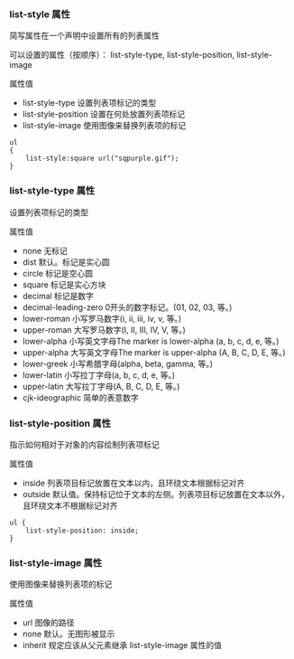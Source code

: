 ### list-style 属性
简写属性在一个声明中设置所有的列表属性

可以设置的属性（按顺序）： list-style-type, list-style-position, list-style-image

属性值
- list-style-type 设置列表项标记的类型
- list-style-position 设置在何处放置列表项标记
- list-style-image 使用图像来替换列表项的标记
````
ul
{
    list-style:square url("sqpurple.gif");
}
````
### list-style-type 属性
设置列表项标记的类型

属性值
- none 无标记
- dist 默认。标记是实心圆
- circle 标记是空心圆
- square 标记是实心方块
- decimal 标记是数字
- decimal-leading-zero 0开头的数字标记。(01, 02, 03, 等。)
- lower-roman 小写罗马数字(i, ii, iii, iv, v, 等。)
- upper-roman 大写罗马数字(I, II, III, IV, V, 等。)
- lower-alpha 小写英文字母The marker is lower-alpha (a, b, c, d, e, 等。)
- upper-alpha 大写英文字母The marker is upper-alpha (A, B, C, D, E, 等。)
- lower-greek 小写希腊字母(alpha, beta, gamma, 等。)
- lower-latin 小写拉丁字母(a, b, c, d, e, 等。)
- upper-latin 大写拉丁字母(A, B, C, D, E, 等。)
- cjk-ideographic 简单的表意数字

### list-style-position 属性
指示如何相对于对象的内容绘制列表项标记

属性值
- inside 列表项目标记放置在文本以内，且环绕文本根据标记对齐
- outside 默认值。保持标记位于文本的左侧。列表项目标记放置在文本以外，且环绕文本不根据标记对齐
````
ul {
    list-style-position: inside;
}
````

### list-style-image 属性
使用图像来替换列表项的标记

属性值
- url 图像的路径
- none 默认。无图形被显示
- inherit 规定应该从父元素继承 list-style-image 属性的值